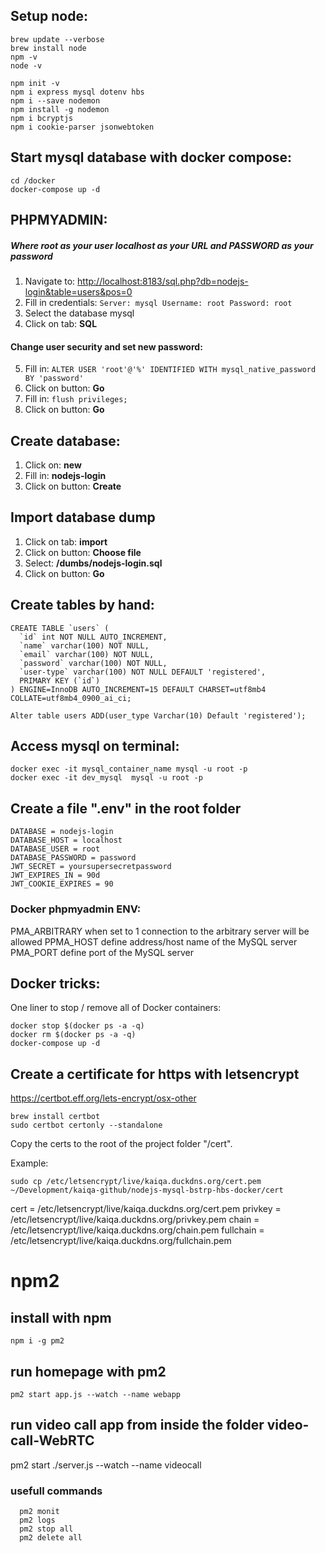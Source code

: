 

## Setup node:
```
brew update --verbose
brew install node
npm -v
node -v

npm init -v
npm i express mysql dotenv hbs
npm i --save nodemon
npm install -g nodemon
npm i bcryptjs
npm i cookie-parser jsonwebtoken
```

## Start mysql database with docker compose:
    cd /docker
    docker-compose up -d


## PHPMYADMIN:
##### _Where root as your user localhost as your URL and PASSWORD as your password_

1. Navigate to: <http://localhost:8183/sql.php?db=nodejs-login&table=users&pos=0>
2. Fill in credentials:
`
        Server: mysql
        Username: root
        Password: root
`
3. Select the database mysql
4. Click on tab: **SQL**
#### Change user security and set new password:
5. Fill in: 
`
ALTER USER 'root'@'%' IDENTIFIED WITH mysql_native_password BY 'password'
`
6. Click on button: **Go**
7. Fill in: `flush privileges;`
8. Click on button: **Go**

## Create database:
1. Click on: **new**
2. Fill in: **nodejs-login**
3. Click on button: **Create**

## Import database dump
1. Click on tab: **import**
2. Click on button: **Choose file**
3. Select: **/dumbs/nodejs-login.sql**
4. Click on button: **Go**

## Create tables by hand:
```
CREATE TABLE `users` (
  `id` int NOT NULL AUTO_INCREMENT,
  `name` varchar(100) NOT NULL,
  `email` varchar(100) NOT NULL,
  `password` varchar(100) NOT NULL,
  `user-type` varchar(100) NOT NULL DEFAULT 'registered',
  PRIMARY KEY (`id`)
) ENGINE=InnoDB AUTO_INCREMENT=15 DEFAULT CHARSET=utf8mb4 COLLATE=utf8mb4_0900_ai_ci;

Alter table users ADD(user_type Varchar(10) Default 'registered');
```

## Access mysql on terminal:
    docker exec -it mysql_container_name mysql -u root -p
    docker exec -it dev_mysql  mysql -u root -p 

## Create a file ".env" in the root folder
```
DATABASE = nodejs-login
DATABASE_HOST = localhost
DATABASE_USER = root
DATABASE_PASSWORD = password
JWT_SECRET = yoursupersecretpassword
JWT_EXPIRES_IN = 90d
JWT_COOKIE_EXPIRES = 90

```
### Docker phpmyadmin ENV:
PMA_ARBITRARY	when set to 1 connection to the arbitrary server will be allowed
PPMA_HOST	define address/host name of the MySQL server
PMA_PORT	define port of the MySQL server

## Docker tricks:
One liner to stop / remove all of Docker containers:
```
docker stop $(docker ps -a -q)
docker rm $(docker ps -a -q)
docker-compose up -d
```
## Create a certificate for https with letsencrypt
https://certbot.eff.org/lets-encrypt/osx-other

```
brew install certbot
sudo certbot certonly --standalone

```
Copy the certs to the root of the project folder "/cert".

Example: 
```
sudo cp /etc/letsencrypt/live/kaiqa.duckdns.org/cert.pem ~/Development/kaiqa-github/nodejs-mysql-bstrp-hbs-docker/cert

``` 
cert = /etc/letsencrypt/live/kaiqa.duckdns.org/cert.pem
privkey = /etc/letsencrypt/live/kaiqa.duckdns.org/privkey.pem
chain = /etc/letsencrypt/live/kaiqa.duckdns.org/chain.pem
fullchain = /etc/letsencrypt/live/kaiqa.duckdns.org/fullchain.pem

# npm2
## install with npm
    npm i -g pm2
##  run homepage with pm2
    pm2 start app.js --watch --name webapp
##  run video call app from inside the folder video-call-WebRTC
   pm2 start ./server.js --watch --name videocall 
### usefull commands
      pm2 monit
      pm2 logs
      pm2 stop all
      pm2 delete all